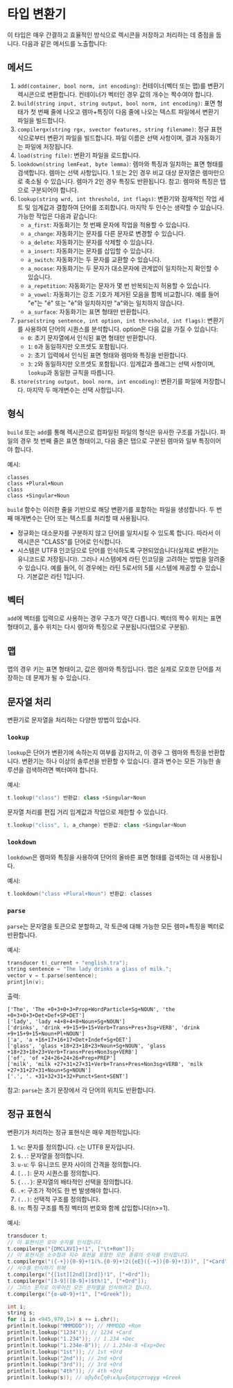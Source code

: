 # 타입 변환기

이 타입은 매우 간결하고 효율적인 방식으로 렉시콘을 저장하고 처리하는 데 중점을 둡니다. 다음과 같은 메서드를 노출합니다:

## 메서드

1. `add(container, bool norm, int encoding)`: 컨테이너(벡터 또는 맵)를 변환기 렉시콘으로 변환합니다. 컨테이너가 벡터인 경우 값의 개수는 짝수여야 합니다.
2. `build(string input, string output, bool norm, int encoding)`: 표면 형태가 첫 번째 줄에 나오고 렘마+특징이 다음 줄에 나오는 텍스트 파일에서 변환기 파일을 빌드합니다.
3. `compilergx(string rgx, svector features, string filename)`: 정규 표현식으로부터 변환기 파일을 빌드합니다. 파일 이름은 선택 사항이며, 결과 자동화기는 파일에 저장됩니다.
4. `load(string file)`: 변환기 파일을 로드합니다.
5. `lookdown(string lemFeat, byte lemma)`: 렘마와 특징과 일치하는 표면 형태를 검색합니다. 렘마는 선택 사항입니다. 1 또는 2인 경우 비교 대상 문자열은 렘마만으로 축소될 수 있습니다. 렘마가 2인 경우 특징도 반환됩니다. 참고: 렘마와 특징은 탭으로 구분되어야 합니다.
6. `lookup(string wrd, int threshold, int flags)`: 변환기와 잠재적인 작업 세트 및 임계값과 결합하여 단어를 조회합니다. 마지막 두 인수는 생략할 수 있습니다. 가능한 작업은 다음과 같습니다:
   - `a_first`: 자동화기는 첫 번째 문자에 작업을 적용할 수 있습니다.
   - `a_change`: 자동화기는 문자를 다른 문자로 변경할 수 있습니다.
   - `a_delete`: 자동화기는 문자를 삭제할 수 있습니다.
   - `a_insert`: 자동화기는 문자를 삽입할 수 있습니다.
   - `a_switch`: 자동화기는 두 문자를 교환할 수 있습니다.
   - `a_nocase`: 자동화기는 두 문자가 대소문자에 관계없이 일치하는지 확인할 수 있습니다.
   - `a_repetition`: 자동화기는 문자가 몇 번 반복되는지 허용할 수 있습니다.
   - `a_vowel`: 자동화기는 강조 기호가 제거된 모음을 함께 비교합니다. 예를 들어 "e"는 "é" 또는 "è"와 일치하지만 "a"와는 일치하지 않습니다.
   - `a_surface`: 자동화기는 표면 형태만 반환합니다.
7. `parse(string sentence, int option, int threshold, int flags)`: 변환기를 사용하여 단어의 시퀀스를 분석합니다. option은 다음 값을 가질 수 있습니다:
   - `0`: 초기 문자열에서 인식된 표면 형태만 반환합니다.
   - `1`: `0`과 동일하지만 오프셋도 포함됩니다.
   - `2`: 초기 입력에서 인식된 표면 형태와 렘마와 특징을 반환합니다.
   - `3`: `2`와 동일하지만 오프셋도 포함됩니다. 임계값과 플래그는 선택 사항이며, `lookup`과 동일한 규칙을 따릅니다.
8. `store(string output, bool norm, int encoding)`: 변환기를 파일에 저장합니다. 마지막 두 매개변수는 선택 사항입니다.

## 형식

`build` 또는 `add`를 통해 렉시콘으로 컴파일된 파일의 형식은 유사한 구조를 가집니다. 파일의 경우 첫 번째 줄은 표면 형태이고, 다음 줄은 탭으로 구분된 렘마와 일부 특징이어야 합니다.

예시:
```
classes
class +Plural+Noun
class
class +Singular+Noun
```

`build` 함수는 이러한 줄을 기반으로 해당 변환기를 포함하는 파일을 생성합니다. 두 번째 매개변수는 단어 또는 텍스트를 처리할 때 사용됩니다.

- 정규화는 대소문자를 구분하지 않고 단어를 일치시킬 수 있도록 합니다. 따라서 이 렉시콘은 "CLASS"를 단어로 인식합니다.
- 시스템은 UTF8 인코딩으로 단어를 인식하도록 구현되었습니다(실제로 변환기는 유니코드로 저장됩니다). 그러나 시스템에게 라틴 인코딩을 고려하는 방법을 알려줄 수 있습니다. 예를 들어, 이 경우에는 라틴 5로서의 5를 시스템에 제공할 수 있습니다. 기본값은 라틴 1입니다.

## 벡터

`add`에 벡터를 입력으로 사용하는 경우 구조가 약간 다릅니다. 벡터의 짝수 위치는 표면 형태이고, 홀수 위치는 다시 렘마와 특징으로 구분됩니다(탭으로 구분됨).

## 맵

맵의 경우 키는 표면 형태이고, 값은 렘마와 특징입니다. 맵은 실제로 모호한 단어를 저장하는 데 문제가 될 수 있습니다.

## 문자열 처리

변환기로 문자열을 처리하는 다양한 방법이 있습니다.

### `lookup`

`lookup`은 단어가 변환기에 속하는지 여부를 감지하고, 이 경우 그 렘마와 특징을 반환합니다. 변환기는 하나 이상의 솔루션을 반환할 수 있습니다. 결과 변수는 모든 가능한 솔루션을 검색하려면 벡터여야 합니다.

예시:
```cpp
t.lookup("class") 반환값: class +Singular+Noun
```

문자열 처리를 편집 거리 임계값과 작업으로 제한할 수 있습니다.

```cpp
t.lookup("cliss", 1, a_change) 반환값: class +Singular+Noun
```

### `lookdown`

`lookdown`은 렘마와 특징을 사용하여 단어의 올바른 표면 형태를 검색하는 데 사용됩니다.

예시:
```cpp
t.lookdown("class +Plural+Noun") 반환값: classes
```

### `parse`

`parse`는 문자열을 토큰으로 분할하고, 각 토큰에 대해 가능한 모든 렘마+특징을 벡터로 반환합니다.

예시:
```cpp
transducer t(_current + "english.tra");
string sentence = "The lady drinks a glass of milk.";
vector v = t.parse(sentence);
printjln(v);
```

출력:
```
['The', 'The +0+3+0+3+Prop+WordParticle+Sg+NOUN', 'the +0+3+0+3+Det+Def+SP+DET']
['lady', 'lady +4+8+4+8+Noun+Sg+NOUN']
['drinks', 'drink +9+15+9+15+Verb+Trans+Pres+3sg+VERB', 'drink +9+15+9+15+Noun+Pl+NOUN']
['a', 'a +16+17+16+17+Det+Indef+Sg+DET']
['glass', 'glass +18+23+18+23+Noun+Sg+NOUN', 'glass +18+23+18+23+Verb+Trans+Pres+Non3sg+VERB']
['of', 'of +24+26+24+26+Prep+PREP']
['milk', 'milk +27+31+27+31+Verb+Trans+Pres+Non3sg+VERB', 'milk +27+31+27+31+Noun+Sg+NOUN']
['.', '. +31+32+31+32+Punct+Sent+SENT']
```

참고: `parse`는 초기 문장에서 각 단어의 위치도 반환합니다.

## 정규 표현식

변환기가 처리하는 정규 표현식은 매우 제한적입니다:

1. `%c`: 문자를 정의합니다. `c`는 UTF8 문자입니다.
2. `$..`: 문자열을 정의합니다.
3. `u-u`: 두 유니코드 문자 사이의 간격을 정의합니다.
4. `[..]`: 문자 시퀀스를 정의합니다.
5. `{...}`: 문자열의 배타적인 선택을 정의합니다.
6. `.+`: 구조가 적어도 한 번 발생해야 합니다.
7. `(..)`: 선택적 구조를 정의합니다.
8. `!n`: 특징 구조를 특징 벡터의 번호와 함께 삽입합니다(n>=1).

예시:
```cpp
transducer t;
// 이 표현식은 로마 숫자를 인식합니다.
t.compilergx("{DMCLXVI}+!1", ["\t+Rom"]);
// 이 표현식은 소수점과 지수 표현을 포함한 모든 종류의 숫자를 인식합니다.
t.compilergx("({-+}){0-9}+!1(%.{0-9}+!2({eE}({-+}){0-9}+!3))", ["+Card", "+Dec", "+Exp+Dec"]);
// 서수를 인식하기 위해
t.compilergx("{[1st][2nd][3rd]}!1", ["+Ord"]);
t.compilergx("[3-9]([0-9]+)$th!1", ["+Ord"]);
// 그리스 문자로 이루어진 모든 문자열을 인식하려고 합니다.
t.compilergx("{α-ω0-9}+!1", ["+Greek"]);

int i;
string s;
for (i in <945,970,1>) s += i.chr();
println(t.lookup("MMMDDD")); // MMMDDD +Rom
println(t.lookup("1234")); // 1234 +Card
println(t.lookup("1.234")); // 1.234 +Dec
println(t.lookup("1.234e-8")); // 1.234e-8 +Exp+Dec
println(t.lookup("1st")); // 1st +Ord
println(t.lookup("2nd")); // 2nd +Ord
println(t.lookup("3rd")); // 3rd +Ord
println(t.lookup("4th")); // 4th +Ord
println(t.lookup(s)); // αβγδεζηθικλμνξοπρςστυφχψ +Greek
```